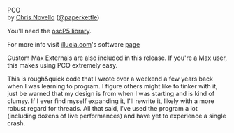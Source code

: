 PCO   
by [Chris Novello](http://chrisnovello.com) ([@paperkettle](http://www.twitter.com/paperkettle))   

You'll need the [oscP5 library](http://www.sojamo.de/libraries/oscP5/).

For more info visit [illucia.com](http://illucia.com)'s software [page](http://illucia.com/software/)

Custom Max Externals are also included in this release. If you're a Max user, this makes using PCO extremely easy.

This is rough&quick code that I wrote over a weekend a few years back when I was learning to program. I figure others might like to tinker with it, just be warned that my design is from when I was starting and is kind of clumsy. If I ever find myself expanding it, I'll rewrite it, likely with a more robust regard for threads. All that said, I've used the program a lot (including dozens of live performances) and have yet to experience a single crash.